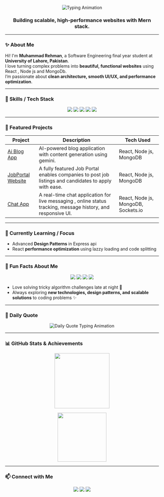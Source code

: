 <p align="center">
  <img src="https://readme-typing-svg.herokuapp.com?font=Fira+Code&size=28&duration=3500&pause=500&color=00F0FF&center=true&vCenter=true&width=700&lines=Hi+%F0%9F%91%8B+I'm+Muhammad+Rehman;Software+Engineering+Student+%F0%9F%92%BB;MernStack+Developer+%F0%9F%9A%80" alt="Typing Animation" />
</p>

<h3 align="center">Building scalable, high-performance websites with Mern stack.</h3>

---

### ✨ About Me

Hi! I'm **Muhammad Rehman**, a Software Engineering final year student at **University of Lahore, Pakistan**.  
I love turning complex problems into **beautiful, functional websites** using React , Node js and MongoDb.  
I’m passionate about **clean architecture, smooth UI/UX, and performance optimization**.

---

### 🚀 Skills / Tech Stack

<p align="center">
  <img src="https://img.shields.io/badge/React-20232A?style=for-the-badge&logo=react&logoColor=61DAFB"/>
  <img src="https://img.shields.io/badge/Node.js-339933?style=for-the-badge&logo=node.js&logoColor=white"/>
  <img src="https://img.shields.io/badge/Express.js-404D59?style=for-the-badge&logo=express&logoColor=white"/>
  <img src="https://img.shields.io/badge/MongoDB-47A248?style=for-the-badge&logo=mongodb&logoColor=white"/> 
  <img src="https://img.shields.io/badge/TypeScript-3178C6?style=for-the-badge&logo=typescript&logoColor=white"/> 
  
</p>

---

### 🔨 Featured Projects

| Project                                                           | Description                                                                                                   | Tech Used                           |
| ----------------------------------------------------------------- | ------------------------------------------------------------------------------------------------------------- | ----------------------------------- |
| [Ai Blog App](https://github.com/mani901/Ai-Blog-App)          | AI-powered blog application with content generation using gemini.                                             | React, Node js, MongoDB             |
| [JobPortal Website](https://github.com/mani901/Mern-JobPortal) | A fully featured Job Portal enables companies to post job listings and candidates to apply with ease.         | React, Node js, MongoDB             |
| [Chat App](https://github.com/mani901/mern-chat-app-socketio)  | A real-time chat application for live messaging , online status tracking, message history, and responsive UI. | React, Node js, MongoDB, Sockets.io |

---

### 🎯 Currently Learning / Focus

- Advanced **Design Patterns** in Express api
- React **performance optimization** using lazzy loading and code splitting

---

### 🎉 Fun Facts About Me

<p align="center">
  <img src="https://img.shields.io/badge/Coffee%20Lover-%E2%98%95-blue?style=for-the-badge"/> 
  <img src="https://img.shields.io/badge/Night%20Coder-%F0%9F%97%99-purple?style=for-the-badge"/> 
  <img src="https://img.shields.io/badge/Tech%20Explorer-%E2%9C%A8-orange?style=for-the-badge"/> 
  <img src="https://img.shields.io/badge/Logic%20Addict-%F0%9F%92%BB-red?style=for-the-badge"/> 
</p>

- Love solving tricky algorithm challenges late at night 🌙
- Always exploring **new technologies, design patterns, and scalable solutions** to coding problems ✨

---

### 💬 Daily Quote

<p align="center">
  <img src="https://readme-typing-svg.herokuapp.com?font=Fira+Code&size=22&duration=4000&pause=1000&color=00F0FF&center=true&vCenter=true&width=920&lines=The+only+way+to+do+great+work+is+to+love+what+you+do.+–+Steve+Jobs;Success+is+not+final,+failure+is+not+fatal:+It+is+the+courage+to+continue+that+counts.+–+Winston+Churchill;Believe+you+can+and+you're+halfway+there.+–+Theodore+Roosevelt" alt="Daily Quote Typing Animation"/>
</p>

---

### 📊 GitHub Stats & Achievements

<p align="center">
  <img src="https://github-readme-stats.vercel.app/api?username=mani901&show_icons=true&theme=radical&hide_border=false&count_private=true&include_all_commits=true" height="180"/>
</p>

<p align="center">
  <img src="https://github-profile-trophy.vercel.app/?username=mani901&theme=radical&no-frame=true&margin-w=15&margin-h=15" height="160"/>
</p>

---

### 📫 Connect with Me

<p align="center">
  <a href="mailto:abrehman8491@gmail.com"><img src="https://img.shields.io/badge/Email-D14836?style=for-the-badge&logo=gmail&logoColor=white"/></a>
  <a href="https://www.linkedin.com/in/muhammad-rehman-022b42305"><img src="https://img.shields.io/badge/LinkedIn-0077B5?style=for-the-badge&logo=linkedin&logoColor=white"/></a>
  <a href="https://github.com/mani901"><img src="https://img.shields.io/badge/GitHub-100000?style=for-the-badge&logo=github&logoColor=white"/></a>
</p>
